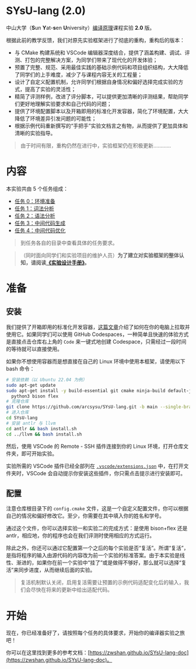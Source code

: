 # SYsU-lang **(2.0)**

中山大学（**S**un **Y**at-**s**en **U**niversity）[编译原理](https://arcsysu.github.io/teach/dcs290/s2024.html)课程实验 **2.0** 版。

根据此前的教学反馈，我们对原先实验框架进行了彻底的重构，重构后的版本：

- 与 CMake 构建系统和 VSCode 编辑器深度结合，提供了涵盖构建、调试、评测、打包的完整解决方案，为同学们带来了现代化的开发体验；
- 预置了完整、规范、采用最佳实践的基础示例代码和项目组织结构，大大降低了同学们的上手难度，减少了与课程内容无关的工程量；
- 设计了自定义配置机制，允许同学们根据自身情况和偏好选择完成实验的方式，提高了实验的灵活性；
- 精简了评测样例，改进了评分脚本，可以提供更加清晰的评测结果，帮助同学们更好地理解实验要求和自己代码的问题；
- 提供了环境配置脚本以及开箱即用的标准化开发容器，简化了环境配置，大大降低了环境差异引发问题的可能性；
- 根据示例代码重新撰写的“手把手”实验文档言之有物，从而提供了更加具体和清晰的实验指导。

> 由于时间有限，重构仍然在进行中，实验框架仍在积极更新…………

# 内容

本实验共由 5 个任务组成：

- [任务 0：环境准备](task/0)
- [任务 1：词法分析](task/1)
- [任务 2：语法分析](task/2)
- [任务 3：中间代码生成](task/3)
- [任务 4：中间代码优化](task/4)

> 到任务各自的目录中查看具体的任务要求。

> （同时面向同学们和实验项目的维护人员）**为了建立对实验框架的整体认知，请阅读[《实验设计手册》](/docs/gyh-manual)。**

# 准备

## 安装

我们提供了开箱即用的标准化开发容器，[这篇文章](https://zwshan.github.io/SYsU-lang-doc/#/introduction/environment)介绍了如何在你的电脑上拉取并使用它。如果同学们可以使用 GitHub Codespaces，一种简单且快速的体验方式是直接点击仓库右上角的 `Code` 来一键式地创建 Codespace，只需经过一段时间的等待就可以直接使用。

如果你不想使用容器而是想直接在自己的 Linux 环境中使用本框架，请使用以下 bash 命令：

```bash
# 安装依赖（以 Ubuntu 22.04 为例）
sudo apt-get update
sudo apt-get install -y build-essential git cmake ninja-build default-jdk \
  python3 bison flex
# 克隆仓库
git clone https://github.com/arcsysu/SYsU-lang.git -b main --single-branch --depth 1
# 进入仓库
cd SYsU-lang
# 安装 antlr 与 llvm
cd antlr && bash install.sh
cd ../llvm && bash install.sh
```

然后，使用 VSCode 的 Remote - SSH 插件连接到你的 Linux 环境，打开仓库文件夹，即可开始实验。

实验所需的 VSCode 插件已经全部列在 [`.vscode/extensions.json`](.vscode/extensions.json) 中，在打开文件夹时，VSCode 会自动提示你安装这些插件，你只需点击提示进行安装即可。

## 配置

注意仓库根目录下的 `config.cmake` 文件，这是一个自定义配置文件，你可以根据自己的情况和偏好修改它。至少，你需要在其中填入你的姓名和学号。

通过这个文件，你可以选择实验一和实验二的完成方式：是使用 bison+flex 还是 antlr，相应地，你的程序也会在我们评测时使用相应的方式运行。

除此之外，你还可以通过它配置第一个之后的每个实验是否“复活”。所谓“复活”，是指将程序的输入由源代码的内容改为前一个实验的标准答案。由于本实验是线性、渐进的，如果你在前一个实验中“挂了”或是做得不够好，那么就可以选择“复活”来同步进度，从而继续后面的实验。

> 复活机制默认关闭，启用复活需要让预置的示例代码适配变化后的输入，我们会尽快在将来的更新中给出适配代码。

# 开始

现在，你已经准备好了，请按照每个任务的具体要求，开始你的编译器实验之旅吧！

你可以在这里找到更多的参考文档：[https://zwshan.github.io/SYsU-lang-doc](https://zwshan.github.io/SYsU-lang-doc)。
